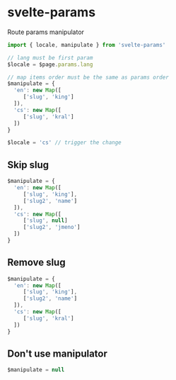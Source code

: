 # svelte-params
Route params manipulator


```js
import { locale, manipulate } from 'svelte-params'

// lang must be first param
$locale = $page.params.lang

// map items order must be the same as params order 
$manipulate = {
  'en': new Map([
     ['slug', 'king']
  ]),
  'cs': new Map([
     ['slug', 'kral']
  ])
}

$locale = 'cs' // trigger the change
```

## Skip slug

```js
$manipulate = {
  'en': new Map([
     ['slug', 'king'],
     ['slug2', 'name']
  ]),
  'cs': new Map([
     ['slug', null]
     ['slug2', 'jmeno']
  ])
}
```

## Remove slug

```js
$manipulate = {
  'en': new Map([
     ['slug', 'king'],
     ['slug2', 'name']
  ]),
  'cs': new Map([
     ['slug', 'kral']
  ])
}
```

## Don't use manipulator

```js
$manipulate = null
```
